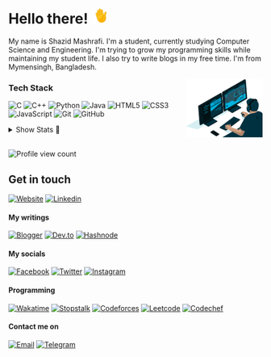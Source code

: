 # Hello there! <img src="https://raw.githubusercontent.com/ShazidMashrafi/ShazidMashrafi/main/Assets/waving-hand.gif" width="30px" height="30px" />

My name is Shazid Mashrafi. I'm a student, currently studying Computer Science and Engineering. I'm trying to grow my programming skills while maintaining my student life. I also try to write blogs in my free time. I'm from Mymensingh, Bangladesh.


<img alt="Coding" width="30%" src="https://raw.githubusercontent.com/ShazidMashrafi/ShazidMashrafi/main/Assets/coding.gif" align="right"/>

### Tech Stack
![C](https://img.shields.io/badge/-C-333333?logo=C&style=for-the-badge)
![C++](https://img.shields.io/badge/-C++-333333?logo=cplusplus&style=for-the-badge)
![Python](https://img.shields.io/badge/-Python-333333?logo=python&style=for-the-badge)
![Java](https://img.shields.io/badge/-Java-333333?logo=openjdk&style=for-the-badge)
![HTML5](https://img.shields.io/badge/-HTML5-333333?logo=html5&style=for-the-badge)
![CSS3](https://img.shields.io/badge/-CSS3-333333?logo=css3&style=for-the-badge)
![JavaScript](https://img.shields.io/badge/-JavaScript-333333?logo=javascript&style=for-the-badge)
![Git](https://img.shields.io/badge/-Git-333333?logo=git&style=for-the-badge)
![GitHub](https://img.shields.io/badge/-GitHub-333333?logo=github&style=for-the-badge)


<details>
<summary>Show Stats &#128064;</summary>

### Stats &#x1f4ca; :

[![Stats](https://github-readme-stats.vercel.app/api?username=ShazidMashrafi&custom_title=Overall&show_icons=true&theme=dark&hide_rank=true&hide_border=true&count_private=true)](https://github.com/ShazidMashrafi)

[![GitHub Streak](https://streak-stats.demolab.com?user=ShazidMashrafi&theme=dark&hide_border=true)](https://github.com/ShazidMashrafi)

[![Activity graph](https://github-readme-activity-graph.vercel.app/graph?username=ShazidMashrafi&custom_title=Activity&theme=github-compact&hide_border=true)](https://github.com/ShazidMashrafi)


### Programming Stats:
[![ShazidMashrafi Codeforces Stats](https://codeforces-readme-stats.vercel.app/api/card?username=ShazidMashrafi&theme=github_dark&force_username=true)](https://codeforces.com/profile/ShazidMashrafi)
[![ShazidMashrafi Leetcode Stats](https://leetcard.jacoblin.cool/ShazidMashrafi?theme=dark&font=Fira%20Code&ext=contest)](https://leetcode.com/u/ShazidMashrafi/)

## Time spend coding
&ensp;&ensp; [![Net time](https://wakatime.com/badge/user/0a6e89fc-213a-4372-a2b6-d3df86fce603.svg)](https://wakatime.com/@shazidmashrafi)

[![Detailed](https://github-readme-stats.vercel.app/api/wakatime?username=ShazidMashrafi&custom_title=Detailed+time&theme=dark&hide_border=true&layout=compact&langs_count=6)](https://wakatime.com/@shazidmashrafi)

</details>

<br>

![Profile view count](https://komarev.com/ghpvc/?username=ShazidMashrafi&style=flat-square)  

## Get in touch

[![Website](https://img.shields.io/static/v1?label=&message=My+Website&color=black&logoColor=white)](https://shazidmashrafi.com)
[![Linkedin](https://img.shields.io/static/v1?label=&message=Linkedin&logo=linkedin&color=black&logoColor=blue)](https://www.linkedin.com/in/shazidmashrafi)


#### My writings

[![Blogger](https://img.shields.io/static/v1?label=&message=Blogger&logo=blogger&color=black&logoColor=orange)](http://blog.shazidmashrafi.com)
[![Dev.to](https://img.shields.io/static/v1?label=&message=Dev.to&logo=devdotto&color=black)](https://dev.to/shazidmashrafi)
[![Hashnode](https://img.shields.io/static/v1?label=&message=Hashnode&logo=hashnode&color=black&logoColor=blue)](https://shazidmashrafi.hashnode.dev)


#### My socials

[![Facebook](https://img.shields.io/static/v1?label=&message=Facebook&logo=facebook&color=black&logoColor=blue)](https://www.facebook.com/shazidmashrafi)
[![Twitter](https://img.shields.io/static/v1?label=&message=Twitter&logo=twitter&color=black&logoColor=blue)](https://twitter.com/shazidmashrafi)
[![Instagram](https://img.shields.io/static/v1?label=&message=Instagram&logo=instagram&color=black&logoColor=red)](https://www.instagram.com/shazidmashrafi)


#### Programming

[![Wakatime](https://img.shields.io/static/v1?label=&message=Wakatime&logo=wakatime&color=black&logoColor=green)](https://wakatime.com/@shazidmashrafi)
[![Stopstalk](https://img.shields.io/static/v1?label=&message=Stopstalk&logo=stopstalk&color=black&logoColor=white)](https://www.stopstalk.com/user/profile/ShazidMashrafi)
[![Codeforces](https://img.shields.io/static/v1?label=&message=Codeforces&logo=codeforces&color=black&logoColor=white)](https://codeforces.com/profile/ShazidMashrafi)
[![Leetcode](https://img.shields.io/static/v1?label=&message=Leetcode&logo=leetcode&color=black&logoColor=orange)](https://leetcode.com/shazidmashrafi)
[![Codechef](https://img.shields.io/static/v1?label=&message=Codechef&logo=codechef&color=black&logoColor=yellowgreen)](https://www.codechef.com/users/shazidmashrafi)


#### Contact me on 
 
[![Email](https://img.shields.io/static/v1?label=&message=Email&logo=gmail&color=black&logoColor=red)](mailto:shazidmashrafi@gmail.com)
[![Telegram](https://img.shields.io/static/v1?label=&message=Telegram&logo=telegram&color=black&logoColor=blue)](https://t.me/shazidmashrafi)
